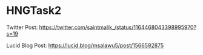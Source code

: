 # HNGTask2

Twitter Post: https://twitter.com/saintmalik_/status/1164468043398995970?s=19

Lucid Blog Post: https://lucid.blog/msalawu5/post/1566592875


